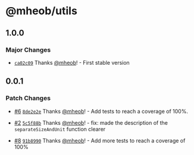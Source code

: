 # @mheob/utils

## 1.0.0

### Major Changes

- [`ca02c09`](https://github.com/mheob/react-ui-library/commit/ca02c096952779cb840085808c68e1541ea5f6c9)
  Thanks [@mheob](https://github.com/mheob)! - First stable version

## 0.0.1

### Patch Changes

- [#6](https://github.com/mheob/react-ui-library/pull/6)
  [`8de2e2e`](https://github.com/mheob/react-ui-library/commit/8de2e2e621aef0ab06f06b283dc332b91c76f0fc)
  Thanks [@mheob](https://github.com/mheob)! - Add tests to reach a coverage of 100%.

* [#2](https://github.com/mheob/react-ui-library/pull/2)
  [`5c5f88b`](https://github.com/mheob/react-ui-library/commit/5c5f88b2cfe5099d7945d980000c281b6ea1cafc)
  Thanks [@mheob](https://github.com/mheob)! - fix: made the description of the
  `separateSizeAndUnit` function clearer

- [#8](https://github.com/mheob/react-ui-library/pull/8)
  [`91b8990`](https://github.com/mheob/react-ui-library/commit/91b899012d08daa5b77eeade1730a8035c7704f3)
  Thanks [@mheob](https://github.com/mheob)! - Add more tests to reach a coverage of 100%

